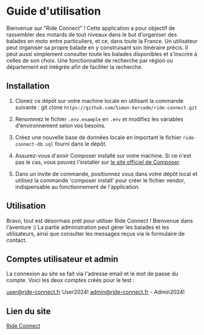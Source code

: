 # Guide d'utilisation

Bienvenue sur "Ride Connect" !
Cette application a pour objectif de rassembler des motards de tout niveaux dans le but d'organiser des balades en moto entre particuliers, et ce, dans toute la France. 
Un utilisateur peut organiser sa propre balade en y construisant son itinéraire précis.
Il peut aussi simplement consulter toute les balades disponibles et s'inscrire à celles de son choix.
Une fonctionnalité de recherche par région ou département est intégrée afin de faciliter la recherche.

## Installation

1. Clonez ce dépôt sur votre machine locale en utilisant la commande suivante : git clone `https://github.com/Simon-kercode/ride-connect.git`

2. Renommez le fichier `.env.example` en `.env` et modifiez les variables d'environnement selon vos besoins.

3. Créez une nouvelle base de données locale en important le fichier `ride-connect-db.sql` fourni dans le dépôt.

4. Assurez-vous d'avoir Composer installé sur votre machine. Si ce n'est pas le cas, vous pouvez l'installer sur [le site officiel de Composer](https://getcomposer.org/).

5. Dans un invite de commande, positionnez vous dans votre dépôt local et utilisez la commande 'composer install' pour créer le fichier vendor, indispensable au fonctionnement de l'application.

## Utilisation

Bravo, tout est désormais prêt pour utiliser Ride Connect ! Bienvenue dans l'aventure :)
La partie administration peut gérer les balades et les utilisateurs, ainsi que consulter les messages reçus via le formulaire de contact.

## Comptes utilisateur et admin

La connexion au site se fait via l'adresse email et le mot de passe du compte.
Voici les deux comptes créés pour le test :

user@ride-connect.fr User2024!
admin@ride-connect.fr - Admin2024!

## Lien du site
[Ride Connect](http://greta-bretagne-sud.fr/stagiaires-kercode/simon-malry/ride-connect/)
